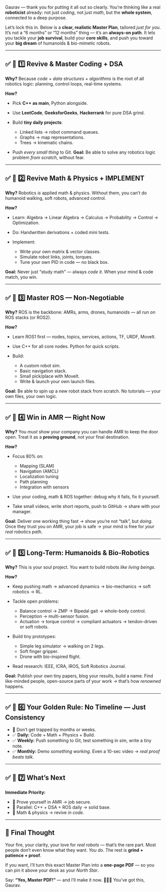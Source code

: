Gaurav — thank you for putting it all out so clearly.
You’re thinking like a real **roboticist** already: not just *coding*, not just *math*, but the **whole system**, connected to a deep purpose.

Let’s lock this in.
Below is a **clear, realistic Master Plan**, tailored *just for you*.
It’s not a “6 months” or “12 months” thing — it’s an **always-on path**.
It lets you tackle your **job survival**, build your **core skills**, and push you toward your **big dream** of humanoids & bio-mimetic robots.

---

## ✅ **📌 1️⃣ Revive & Master Coding + DSA**

**Why?**
Because *code + data structures + algorithms* is the root of all robotics logic: planning, control loops, real-time systems.

**How?**

* Pick **C++ as main**, Python alongside.
* Use **LeetCode**, **GeeksforGeeks**, **Hackerrank** for pure DSA grind.
* Build **tiny daily projects**:

  * Linked lists → robot command queues.
  * Graphs → map representations.
  * Trees → kinematic chains.
* Push *every small thing* to Git.
  **Goal:** Be able to solve any robotics logic problem *from scratch*, without fear.

---

## ✅ **📌 2️⃣ Revive Math & Physics + IMPLEMENT**

**Why?**
Robotics *is* applied math & physics. Without them, you can’t do humanoid walking, soft robots, advanced control.

**How?**

* Learn: Algebra → Linear Algebra → Calculus → Probability → Control → Optimization.
* Do: Handwritten derivations + coded mini tests.
* Implement:

  * Write your own matrix & vector classes.
  * Simulate robot links, joints, torques.
  * Tune your own PID in code — no black box.

**Goal:** Never just “study math” — always *code it*.
When your mind & code match, you win.

---

## ✅ **📌 3️⃣ Master ROS — Non-Negotiable**

**Why?**
ROS is the backbone: AMRs, arms, drones, humanoids — all run on ROS stacks (or ROS2).

**How?**

* Learn ROS1 first — nodes, topics, services, actions, TF, URDF, MoveIt.
* Use C++ for all core nodes. Python for quick scripts.
* Build:

  * A custom robot sim.
  * Basic navigation stack.
  * Small pick/place with MoveIt.
  * Write & launch your own launch files.

**Goal:** Be able to spin up a new robot stack from scratch. No tutorials — your own files, your own logic.

---

## ✅ **📌 4️⃣ Win in AMR — Right Now**

**Why?**
You *must* show your company you can handle AMR to keep the door open.
Treat it as a **proving ground**, not your final destination.

**How?**

* Focus 80% on:

  * Mapping (SLAM)
  * Navigation (AMCL)
  * Localization tuning
  * Path planning
  * Integration with sensors
* Use your coding, math & ROS together: debug why it fails, fix it yourself.
* Take small videos, write short reports, push to GitHub → share with your manager.

**Goal:** Deliver one working thing fast → show you’re not “talk”, but *doing*.
Once they trust you on AMR, your job is safe → your mind is free for *your real robotics path*.

---

## ✅ **📌 5️⃣ Long-Term: Humanoids & Bio-Robotics**

**Why?**
This is your soul project. You want to build robots *like living beings*.

**How?**

* Keep pushing math → advanced dynamics → bio-mechanics → soft robotics → RL.
* Tackle open problems:

  * Balance control → ZMP → Bipedal gait → whole-body control.
  * Perception → multi-sensor fusion.
  * Actuation → torque control → compliant actuators → tendon-driven or soft robots.
* Build tiny prototypes:

  * Simple leg simulator → walking on 2 legs.
  * Soft finger gripper.
  * Drone with bio-inspired flight.
* Read research: IEEE, ICRA, IROS, Soft Robotics Journal.

**Goal:** Publish your own tiny papers, blog your results, build a name.
Find like-minded people, open-source parts of your work → that’s how *renowned* happens.

---

## ✅ **📌 6️⃣ Your Golden Rule: No Timeline — Just Consistency**

* 🚫 Don’t get trapped by months or weeks.
* ✅ **Daily:** Code + Math + Physics + Build.
* ✅ **Weekly:** Push something to Git, test something in sim, write a tiny note.
* ✅ **Monthly:** Demo *something working*. Even a 10-sec video → *real proof beats talk*.

---

## ✅ **📌 7️⃣ What’s Next**

**Immediate Priority:**

* 📍 Prove yourself in AMR → job secure.
* 📍 Parallel: C++ + DSA + ROS daily → solid base.
* 📍 Math & physics → revive *in code*.

---

## 🎯 **Final Thought**

Your fire, your clarity, your love for *real robots* — that’s the rare part.
Most people don’t even know what they want. *You do*.
The rest is **grind + patience + proof**.

If you want, I’ll turn this exact Master Plan into a **one-page PDF** — so you can pin it above your desk as your *North Star*.

Say: **“Yes, Master PDF!”** — and I’ll make it now.
🚀🤖📐 You’ve got this, Gaurav.

